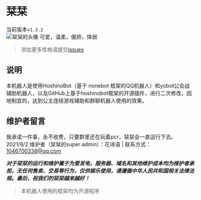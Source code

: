 # 栞栞
当前版本`v1.3.2`  
![栞栞的头像](https://img12.360buyimg.com/ddimg/jfs/t1/177496/11/19424/7868/61188268E43a55f72/7368e46f20382fe7.jpg)
可爱，温柔，傲娇，体弱  
> 添加更多性格请提交[issues](https://github.com/a1046700338/docs/issues/new)
## 说明
本机器人是使用HoshinoBot（基于 nonebot 框架的QQ机器人）和yobot公会战辅助机器人，以及GitHub上基于hoshinobot框架的开源插件，进行二次修改，因地制宜的，达到公主连结游戏辅助和群聊机器人使用的效果。
## 维护者留言
我承诺一件事，永不收费，只要群里还在玩着pcr，栞栞会一直运行下去。
2021/8/2    维护者（栞栞的super admin）：花诽语 | 联系方式：<1046700338@qq.com>

***对于栞栞的运行和维护属于为爱发电，服务器、域名和其他维护成本均为维护者承担，无任何售卖、交易等行为，仅供娱乐使用，请遵循中华人民共和国相关法律法规。最后，祝我们的栞栞越来越好！***

> 本机器人使用的框架均为开源程序  